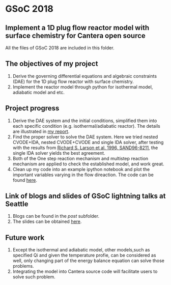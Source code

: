 # GSoC 2018 
## Implement a 1D plug flow reactor model with surface chemistry for Cantera open source
All the files of GSoC 2018 are included in this folder.
## The objectives of my project
1. Derive the governing differential equations and algebraic constraints (DAE) for the 1D plug flow reactor with surface chemistry.
2. Implement the reactor model through python for isothermal model, adiabatic model and etc.
## Project progress
1. Derive the DAE system and the initial conditions, simplified them into each specific condition (e.g. isothermal/adiabatic reactor). The details are illustrated in [my report](https://github.com/yuj056/yuj056.github.io/blob/master/Week1/yuj056_github_io.pdf).
2. Find the proper solver to solve the DAE system. Here we tried nested CVODE+IDA, nested CVODE+CVODE and single IDA solver, after testing with the results from [Richard S. Larson et al. 1996, SAND96-8211](https://github.com/yuj056/yuj056.github.io/blob/master/_posts/Sandia.pdf), the single IDA solver yields the best agreement.
3. Both of the One step reaction mechanism and multistep reaction mechanism are applied to check the established model, and work great.
4. Clean up my code into an example ipython notebook and plot the important variables varying in the flow direaction. The code can be found [here](https://github.com/yuj056/yuj056.github.io/blob/master/model/Summary.ipynb).
## Link of blogs and slides of GSoC lightning talks at Seattle
1. Blogs can be found in the _post_ subfolder.
2. The slides can be obtained [here](https://github.com/yuj056/yuj056.github.io/blob/master/_posts/GSoC_pfr_surf.pdf).
## Future work
1. Except the isothermal and adiabatic model, other models,such as specified Qi and given the temperature profie, can be considered as well, only changing part of the energy balance equation can solve those problems.
2. Integrating the model into Cantera source code will facilitate users to solve such problem.



